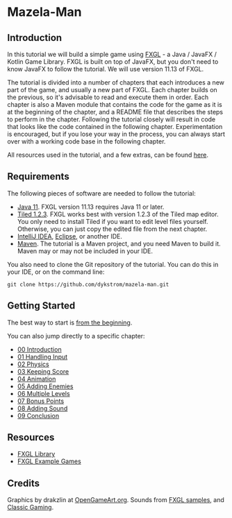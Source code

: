 # Mazela-Man


## Introduction

In this tutorial we will build a simple game using [FXGL](https://github.com/AlmasB/FXGL) -
a Java / JavaFX / Kotlin Game Library. FXGL is built on top of JavaFX, but you don't need
to know JavaFX to follow the tutorial. We will use version 11.13 of FXGL.

The tutorial is divided into a number of chapters that each introduces a new part of the game,
and usually a new part of FXGL. Each chapter builds on the previous, so it's advisable to read
and execute them in order. Each chapter is also a Maven module that contains the code for the
game as it is at the beginning of the chapter, and a README file that describes the steps to 
perform in the chapter. Following the tutorial closely will result in code that looks like the
code contained in the following chapter. Experimentation is encouraged, but if you lose your 
way in the process, you can always start over with a working code base in the following chapter.

All resources used in the tutorial, and a few extras, can be found [here](reources).


## Requirements

The following pieces of software are needed to follow the tutorial:

* [Java 11](https://adoptopenjdk.net). FXGL version 11.13 requires Java 11 or later.
* [Tiled 1.2.3](https://github.com/mapeditor/tiled/releases/tag/v1.2.3). FXGL works best with 
  version 1.2.3 of the Tiled map editor. You only need to install Tiled if you want to edit 
  level files yourself. Otherwise, you can just copy the edited file from the next chapter. 
* [IntelliJ IDEA](https://www.jetbrains.com/idea), [Eclipse](https://www.eclipse.org/eclipseide), 
  or another IDE.
* [Maven](http://maven.apache.org/index.html). The tutorial is a Maven project, and you need 
  Maven to build it. Maven may or may not be included in your IDE.

You also need to clone the Git repository of the tutorial. You can do this in your IDE, or
on the command line:

```shell
git clone https://github.com/dykstrom/mazela-man.git
```


## Getting Started

The best way to start is [from the beginning](00-introduction/README.md).

You can also jump directly to a specific chapter:

* [00 Introduction](00-introduction/README.md)
* [01 Handling Input](01-chapter-1/README.md)
* [02 Physics](02-chapter-2/README.md)
* [03 Keeping Score](03-chapter-3/README.md)
* [04 Animation](04-chapter-4/README.md)
* [05 Adding Enemies](05-chapter-5/README.md)
* [06 Multiple Levels](06-chapter-6/README.md)
* [07 Bonus Points](07-chapter-7/README.md)
* [08 Adding Sound](08-chapter-8/README.md)
* [09 Conclusion](09-chapter-9/README.md)


## Resources

* [FXGL Library](https://github.com/AlmasB/FXGL)
* [FXGL Example Games](https://github.com/AlmasB/FXGLGames)


## Credits

Graphics by drakzlin at [OpenGameArt.org](https://opengameart.org).
Sounds from [FXGL samples](https://github.com/AlmasB/FXGL), and [Classic Gaming](http://www.classicgaming.cc).
